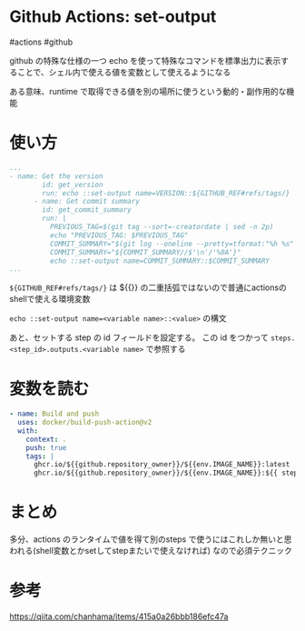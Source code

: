 # Github Actions: set-output

#actions #github

github の特殊な仕様の一つ
echo を使って特殊なコマンドを標準出力に表示することで、シェル内で使える値を変数として使えるようになる

ある意味、runtime で取得できる値を別の場所に使うという動的・副作用的な機能


# 使い方

```yaml
...
- name: Get the version
        id: get_version
        run: echo ::set-output name=VERSION::${GITHUB_REF#refs/tags/}
      - name: Get commit summary
        id: get_commit_summary
        run: |
          PREVIOUS_TAG=$(git tag --sort=-creatordate | sed -n 2p)
          echo "PREVIOUS_TAG: $PREVIOUS_TAG"
          COMMIT_SUMMARY="$(git log --oneline --pretty=tformat:"%h %s" $PREVIOUS_TAG..${{ github.ref }})"
          COMMIT_SUMMARY="${COMMIT_SUMMARY//$'\n'/'%0A'}"
          echo ::set-output name=COMMIT_SUMMARY::$COMMIT_SUMMARY
...
```

`${GITHUB_REF#refs/tags/}` は ${{}} の二重括弧ではないので普通にactionsのshellで使える環境変数

`echo ::set-output name=<variable name>::<value>`
の構文

あと、セットする step の id フィールドを設定する。
この id をつかって `steps.<step_id>.outputs.<variable name>` で参照する

# 変数を読む

```yaml
- name: Build and push
  uses: docker/build-push-action@v2
  with:
    context: .
    push: true
    tags: |
      ghcr.io/${{github.repository_owner}}/${{env.IMAGE_NAME}}:latest
      ghcr.io/${{github.repository_owner}}/${{env.IMAGE_NAME}}:${{ steps.get_version.outputs.VERSION }}
```

# まとめ
多分、actions のランタイムで値を得て別のsteps で使うにはこれしか無いと思われる(shell変数とかsetしてstepまたいで使えなければ)
なので必須テクニック


# 参考

https://qiita.com/chanhama/items/415a0a26bbb186efc47a

